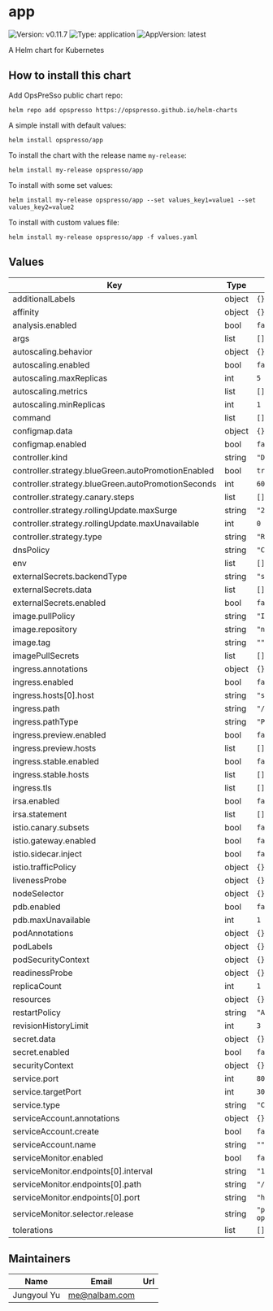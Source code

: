 # app

![Version: v0.11.7](https://img.shields.io/badge/Version-v0.11.7-informational?style=flat-square) ![Type: application](https://img.shields.io/badge/Type-application-informational?style=flat-square) ![AppVersion: latest](https://img.shields.io/badge/AppVersion-latest-informational?style=flat-square)

A Helm chart for Kubernetes

## How to install this chart

Add OpsPreSso public chart repo:

```console
helm repo add opspresso https://opspresso.github.io/helm-charts
```

A simple install with default values:

```console
helm install opspresso/app
```

To install the chart with the release name `my-release`:

```console
helm install my-release opspresso/app
```

To install with some set values:

```console
helm install my-release opspresso/app --set values_key1=value1 --set values_key2=value2
```

To install with custom values file:

```console
helm install my-release opspresso/app -f values.yaml
```

## Values

| Key | Type | Default | Description |
|-----|------|---------|-------------|
| additionalLabels | object | `{}` |  |
| affinity | object | `{}` |  |
| analysis.enabled | bool | `false` |  |
| args | list | `[]` |  |
| autoscaling.behavior | object | `{}` |  |
| autoscaling.enabled | bool | `false` |  |
| autoscaling.maxReplicas | int | `5` |  |
| autoscaling.metrics | list | `[]` |  |
| autoscaling.minReplicas | int | `1` |  |
| command | list | `[]` |  |
| configmap.data | object | `{}` |  |
| configmap.enabled | bool | `false` |  |
| controller.kind | string | `"Deployment"` |  |
| controller.strategy.blueGreen.autoPromotionEnabled | bool | `true` |  |
| controller.strategy.blueGreen.autoPromotionSeconds | int | `60` |  |
| controller.strategy.canary.steps | list | `[]` |  |
| controller.strategy.rollingUpdate.maxSurge | string | `"25%"` |  |
| controller.strategy.rollingUpdate.maxUnavailable | int | `0` |  |
| controller.strategy.type | string | `"RollingUpdate"` |  |
| dnsPolicy | string | `"ClusterFirst"` |  |
| env | list | `[]` |  |
| externalSecrets.backendType | string | `"systemManager"` |  |
| externalSecrets.data | list | `[]` |  |
| externalSecrets.enabled | bool | `false` |  |
| image.pullPolicy | string | `"IfNotPresent"` |  |
| image.repository | string | `"nginx"` |  |
| image.tag | string | `""` |  |
| imagePullSecrets | list | `[]` |  |
| ingress.annotations | object | `{}` |  |
| ingress.enabled | bool | `false` |  |
| ingress.hosts[0].host | string | `"sample.domain.com"` |  |
| ingress.path | string | `"/"` |  |
| ingress.pathType | string | `"Prefix"` |  |
| ingress.preview.enabled | bool | `false` |  |
| ingress.preview.hosts | list | `[]` |  |
| ingress.stable.enabled | bool | `false` |  |
| ingress.stable.hosts | list | `[]` |  |
| ingress.tls | list | `[]` |  |
| irsa.enabled | bool | `false` |  |
| irsa.statement | list | `[]` |  |
| istio.canary.subsets | bool | `false` |  |
| istio.gateway.enabled | bool | `false` |  |
| istio.sidecar.inject | bool | `false` |  |
| istio.trafficPolicy | object | `{}` |  |
| livenessProbe | object | `{}` |  |
| nodeSelector | object | `{}` |  |
| pdb.enabled | bool | `false` |  |
| pdb.maxUnavailable | int | `1` |  |
| podAnnotations | object | `{}` |  |
| podLabels | object | `{}` |  |
| podSecurityContext | object | `{}` |  |
| readinessProbe | object | `{}` |  |
| replicaCount | int | `1` |  |
| resources | object | `{}` |  |
| restartPolicy | string | `"Always"` |  |
| revisionHistoryLimit | int | `3` |  |
| secret.data | object | `{}` |  |
| secret.enabled | bool | `false` |  |
| securityContext | object | `{}` |  |
| service.port | int | `80` |  |
| service.targetPort | int | `3000` |  |
| service.type | string | `"ClusterIP"` |  |
| serviceAccount.annotations | object | `{}` |  |
| serviceAccount.create | bool | `false` |  |
| serviceAccount.name | string | `""` |  |
| serviceMonitor.enabled | bool | `false` |  |
| serviceMonitor.endpoints[0].interval | string | `"10s"` |  |
| serviceMonitor.endpoints[0].path | string | `"/metrics"` |  |
| serviceMonitor.endpoints[0].port | string | `"http"` |  |
| serviceMonitor.selector.release | string | `"prometheus-operator"` |  |
| tolerations | list | `[]` |  |

## Maintainers

| Name | Email | Url |
| ---- | ------ | --- |
| Jungyoul Yu | <me@nalbam.com> |  |
